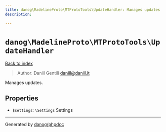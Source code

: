```yaml
---
title: danog\MadelineProto\MTProtoTools\UpdateHandler: Manages updates.
description: 

---
```

# `danog\MadelineProto\MTProtoTools\UpdateHandler`
[Back to index](../../../index.md)

> Author: Daniil Gentili <daniil@daniil.it>  
  

Manages updates.  



## Properties
* `$settings`: `\Settings` Settings
---
Generated by [danog/phpdoc](https://phpdoc.daniil.it)
